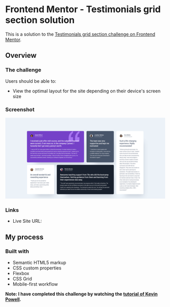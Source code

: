 # Frontend Mentor - Testimonials grid section solution

This is a solution to the [Testimonials grid section challenge on Frontend Mentor](https://www.frontendmentor.io/challenges/testimonials-grid-section-Nnw6J7Un7).

## Overview

### The challenge

Users should be able to:

- View the optimal layout for the site depending on their device's screen size

### Screenshot

![](./screenshot.png)

### Links

- Live Site URL: [](https://yashgo09.github.io/testimonials-grid-section)

## My process

### Built with

- Semantic HTML5 markup
- CSS custom properties
- Flexbox
- CSS Grid
- Mobile-first workflow

**Note: I have completed this challenge by watching the [tutorial of Kevin Powell](https://www.youtube.com/watch?v=u044iM9xsWU).**
